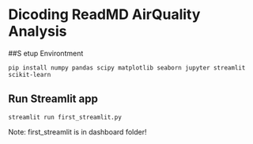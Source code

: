 # Dicoding ReadMD AirQuality Analysis

##S etup Environtment

```
pip install numpy pandas scipy matplotlib seaborn jupyter streamlit scikit-learn
```

## Run Streamlit app

```
streamlit run first_streamlit.py
```

Note: first_streamlit is in dashboard folder!

